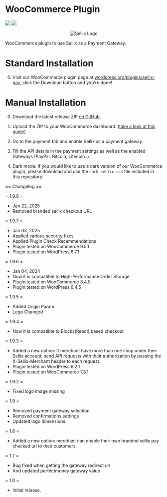 # WooCommerce Plugin

![](https://img.shields.io/badge/Sellix-WooCommerce-black) ![](https://img.shields.io/badge/Version-v2.0.0-black)

<p align="center">
  <img src="https://cdn.sellix.io/static/previews/woocommerce.jpeg" alt="Sellix Logo"/>
</p>

WooCommerce plugin to use Sellix as a Payment Gateway.

# Standard Installation

0. Visit our WooCommerce plugin page at [wordpress.org/plugins/sellix-pay](https://wordpress.org/plugins/sellix-pay/), click the Download button and you're done!

# Manual Installation

0. Download the latest release ZIP [on GitHub](https://github.com/Sellix/woocommerce/releases).

1. Upload the ZIP to your WooCommerce dashboard. ([take a look at this guide](https://docs.presscustomizr.com/article/318-how-to-upload-a-wordpress-plugin-from-your-wordpress-admin-dashboard))

2. Go to the payment tab and enable Sellix as a payment gateway.

3. Fill the API details in the payment settings as well as the enabled Gateways (PayPal, Bitcoin, Litecoin..).

4. Dark mode. If you would like to use a dark version of our WooCommerce plugin, please download and use the `dark-sellix.css` file included in this repository.

== Changelog ==

= 1.9.8 =
* Jan 22, 2025
* Removed branded sellix checkout URL

= 1.9.7 =
* Jan 03, 2025
* Applied various security fixes
* Applied Plugin Check Recemmendations
* Plugin tested on WooCommerce 9.5.1
* Plugin tested on WordPress 6.7.1

= 1.9.6 =
* Jan 04, 2024
* Now it is compatible to High-Performance Order Storage
* Plugin tested on WooCommerce 8.4.0
* Plugin tested on WordPress 6.4.5

= 1.9.5 =
* Added Origin Param
* Logo Changed

= 1.9.4 =
* Now it is compatible to Blocks(React) based checkout

= 1.9.3 =
* Added a new option: If merchant have more than one shop under their Sellix account, send API requests with their authorization by passing the X-Sellix-Merchant header to each request.
* Plugin tested on WordPress 6.2.1
* Plugin tested on WooCommerce 7.5.1

= 1.9.2 =
* Fixed logo image missing

= 1.9 =
* Removed payment gateway selection.
* Removed confirmations settings
* Updated logo dimensions.

= 1.8 =
* Added a new option: merchant can enable their own branded sellix pay checked url to their customers.

= 1.7 =
* Bug fixed when getting the gateway redirect url
* And updated perfectmoney gateway value

= 1.0 =
* Initial release.